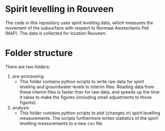 # Spirit levelling in Rouveen
The code in this repository uses spirit levelling data, which measures the movement of the subsurface with respect to Normaal Amsterdams Peil (NAP).
The data is collected for location Rouveen.

# Folder structure
There are two folders:
1. pre-processing
   - This folder contains python scripts to write raw data for spirit leveling and groundwater levels to interim files.
     Reading data from these interim files is faster than for raw data, and speeds up the time it takes to make the figures (including small adjustments to those figures).
2. analysis
   - This folder contains python scripts to plot (changes in) spirit levelling measurements.
     The scripts furthermore writes statistics of the spirit levelling measurements to a new csv file.
